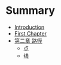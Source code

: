 # Summary

* [Introduction](README.md)
* [First Chapter](chapter1.md)
* [第二章 路径](di-er-zhang-lu-jing.md)
    * 点
    * 线

